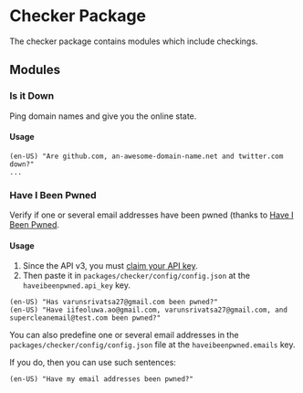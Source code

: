 # Checker Package

The checker package contains modules which include checkings.

## Modules

### Is it Down

Ping domain names and give you the online state.

#### Usage

```
(en-US) "Are github.com, an-awesome-domain-name.net and twitter.com down?"
...
```

### Have I Been Pwned

Verify if one or several email addresses have been pwned (thanks to [Have I Been Pwned](https://haveibeenpwned.com/).

#### Usage

1. Since the API v3, you must [claim your API key](https://haveibeenpwned.com/API/Key).
2. Then paste it in `packages/checker/config/config.json` at the `haveibeenpwned.api_key` key.

```
(en-US) "Has varunsrivatsa27@gmail.com been pwned?"
(en-US) "Have iifeoluwa.ao@gmail.com, varunsrivatsa27@gmail.com, and supercleanemail@test.com been pwned?"
```

You can also predefine one or several email addresses in the `packages/checker/config/config.json` file at the `haveibeenpwned.emails` key.

If you do, then you can use such sentences:

```
(en-US) "Have my email addresses been pwned?"

```
